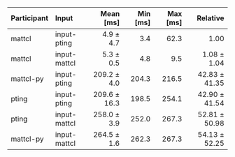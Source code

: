 | Participant | Input | Mean [ms] | Min [ms] | Max [ms] | Relative |
|:---|:---|---:|---:|---:|---:|
| mattcl | input-pting | 4.9 ± 4.7 | 3.4 | 62.3 | 1.00 |
| mattcl | input-mattcl | 5.3 ± 0.5 | 4.8 | 9.5 | 1.08 ± 1.04 |
| mattcl-py | input-pting | 209.2 ± 4.0 | 204.3 | 216.5 | 42.83 ± 41.35 |
| pting | input-pting | 209.6 ± 16.3 | 198.5 | 254.1 | 42.90 ± 41.54 |
| pting | input-mattcl | 258.0 ± 3.9 | 252.0 | 267.3 | 52.81 ± 50.98 |
| mattcl-py | input-mattcl | 264.5 ± 1.6 | 262.3 | 267.3 | 54.13 ± 52.25 |
